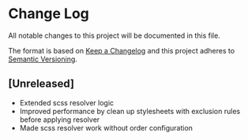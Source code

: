 # Change Log

All notable changes to this project will be documented in this file.

The format is based on [Keep a Changelog](http://keepachangelog.com/)
and this project adheres to [Semantic Versioning](http://semver.org/).

## [Unreleased]
* Extended scss resolver logic
* Improved performance by clean up stylesheets with exclusion rules before applying resolver
* Made scss resolver work without order configuration
